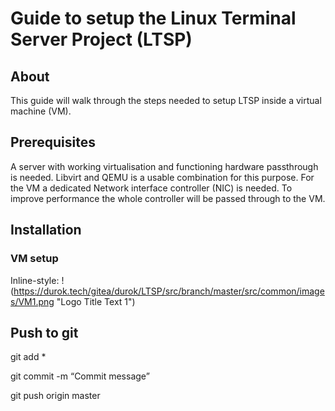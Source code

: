 # Guide to setup the Linux Terminal Server Project (LTSP)
## About
This guide will walk through the steps needed to setup LTSP inside a virtual machine (VM).

## Prerequisites
A server with working virtualisation and functioning hardware passthrough is needed. Libvirt and QEMU is a usable combination for this purpose. 
For the VM a dedicated Network interface controller (NIC) is needed. To improve performance the whole controller will be passed through to the VM.

## Installation
### VM setup
Inline-style: 
!(https://durok.tech/gitea/durok/LTSP/src/branch/master/src/common/images/VM1.png "Logo Title Text 1")
## Push to git
git add *

git commit -m “Commit message”

git push origin master
